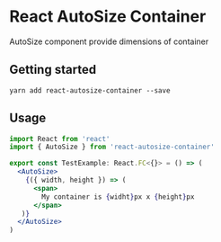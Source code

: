# React AutoSize Container

AutoSize component provide dimensions of container 

## Getting started

```
yarn add react-autosize-container --save
```

## Usage

```jsx
import React from 'react'
import { AutoSize } from 'react-autosize-container'

export const TestExample: React.FC<{}> = () => (
  <AutoSize>
    {({ width, height }) => (
      <span>
        My container is {widht}px x {height}px
      </span>
   )}  
  </AutoSize>
)
```
